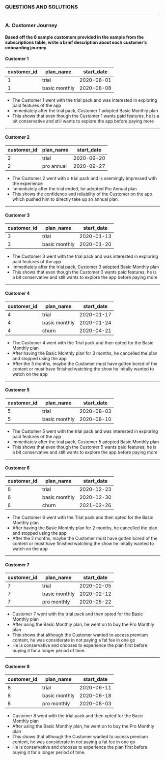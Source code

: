 ### QUESTIONS AND SOLUTIONS

---

### A. Customer Journey

#### Based off the 8 sample customers provided in the sample from the subscriptions table, write a brief description about each customer’s onboarding journey.

#### Customer 1
| customer_id | plan_name     | start_date |
|-------------|---------------|------------|
| 1           | trial         | 2020-08-01 |
| 1           | basic monthly | 2020-08-08 |

- The Customer 1 went with the trial pack and was interested in exploring paid features of the app
- Immediately after the trial pack, Customer 1 adopted Basic Monthly plan
- This shows that even though the Customer 1 wants paid features, he is a bit conservative and still wants to explore the app before paying more

---

#### Customer 2
| customer_id | plan_name  | start_date |
|-------------|------------|------------|
| 2           | trial      | 2020-09-20 |
| 2           | pro annual | 2020-09-27 |

- The Customer 2 went with a trial pack and is seemingly impressed with the experience
- Immediately after the trial ended, he adopted Pro Annual plan
- This shows the confidence and reliability of the Customer on the app which pushed him to directly take up an annual plan.

---

#### Customer 3
| customer_id | plan_name     | start_date |
|-------------|---------------|------------|
| 3           | trial         | 2020-01-13 |
| 3           | basic monthly | 2020-01-20 |

- The Customer 3 went with the trial pack and was interested in exploring paid features of the app
- Immediately after the trial pack, Customer 3 adopted Basic Monthly plan
- This shows that even though the Customer 3 wants paid features, he is a bit conservative and still wants to explore the app before paying more

---

#### Customer 4
| customer_id | plan_name     | start_date |
|-------------|---------------|------------|
| 4           | trial         | 2020-01-17 |
| 4           | basic monthly | 2020-01-24 |
| 4           | churn         | 2020-04-21 |

- The Customer 4 went with the Trial pack and then opted for the Basic Monthly plan
- After having the Basic Monthly plan for 3 months, he cancelled the plan and stopped using the app
- After the 3 months, maybe the Customer must have gotten bored of the content or must have finished watching the show he initally wanted to watch on the app

---

#### Customer 5
| customer_id | plan_name     | start_date |
|-------------|---------------|------------|
| 5           | trial         | 2020-08-03 |
| 5           | basic monthly | 2020-08-10 |

- The Customer 5 went with the trial pack and was interested in exploring paid features of the app
- Immediately after the trial pack, Customer 5 adopted Basic Monthly plan
- This shows that even though the Customer 5 wants paid features, he is a bit conservative and still wants to explore the app before paying more

---

#### Customer 6
| customer_id | plan_name     | start_date |
|-------------|---------------|------------|
| 6           | trial         | 2020-12-23 |
| 6           | basic monthly | 2020-12-30 |
| 6           | churn         | 2021-02-26 |

- The Customer 6 went with the Trial pack and then opted for the Basic Monthly plan
- After having the Basic Monthly plan for 2 months, he cancelled the plan and stopped using the app
- After the 2 months, maybe the Customer must have gotten bored of the content or must have finished watching the show he initally wanted to watch on the app

---

#### Customer 7
| customer_id | plan_name     | start_date |
|-------------|---------------|------------|
| 7           | trial         | 2020-02-05 |
| 7           | basic monthly | 2020-02-12 |
| 7           | pro monthly   | 2020-05-22 |

- Customer 7 went with the trial pack and then opted for the Basic Monthly plan
- After using the Basic Monthly plan, he went on to buy the Pro Monthly plan
- This shows that although the Customer wanted to access premium content, he was considerate in not paying a fat fee in one go
- He is conservative and chooses to experience the plan first before buying it for a longer period of time.

---

#### Customer 8
| customer_id | plan_name     | start_date |
|-------------|---------------|------------|
| 8           | trial         | 2020-06-11 |
| 8           | basic monthly | 2020-06-18 |
| 8           | pro monthly   | 2020-08-03 |

- Customer 8 went with the trial pack and then opted for the Basic Monthly plan
- After using the Basic Monthly plan, he went on to buy the Pro Monthly plan
- This shows that although the Customer wanted to access premium content, he was considerate in not paying a fat fee in one go
- He is conservative and chooses to experience the plan first before buying it for a longer period of time.
